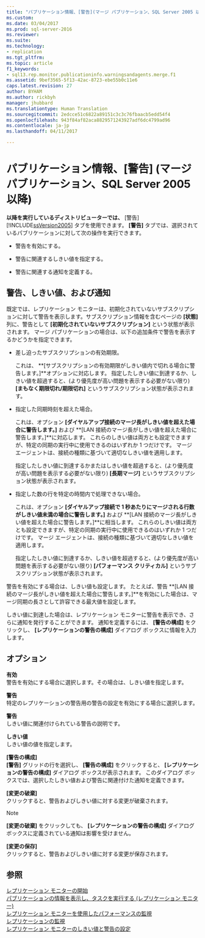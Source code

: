 ```yaml
---
title: "パブリケーション情報、[警告](マージ パブリケーション、SQL Server 2005 以降) | Microsoft Docs"
ms.custom: 
ms.date: 03/04/2017
ms.prod: sql-server-2016
ms.reviewer: 
ms.suite: 
ms.technology:
- replication
ms.tgt_pltfrm: 
ms.topic: article
f1_keywords:
- sql13.rep.monitor.publicationinfo.warningsandagents.merge.f1
ms.assetid: 9bef3565-5f13-42ac-8723-ebe55b0c11e6
caps.latest.revision: 27
author: BYHAM
ms.author: rickbyh
manager: jhubbard
ms.translationtype: Human Translation
ms.sourcegitcommit: 2edcce51c6822a89151c3c3c76fbaacb5edd54f4
ms.openlocfilehash: 943f84af82aca8829571243927adf6dc4799ad96
ms.contentlocale: ja-jp
ms.lasthandoff: 04/11/2017

---
```

# <a name="publication-information-warnings-merge-publication-sql-server-2005-and-later"></a>パブリケーション情報、[警告] \(マージ パブリケーション、SQL Server 2005 以降)
  **以降を実行しているディストリビューターでは、** [警告] [!INCLUDE[ssVersion2005](../../includes/ssversion2005-md.md)] タブを使用できます。 **[警告]** タブでは、選択されているパブリケーションに対して次の操作を実行できます。  
  
-   警告を有効にする。  
  
-   警告に関連するしきい値を指定する。  
  
-   警告に関連する通知を定義する。  
  
## <a name="warnings-thresholds-and-alerts"></a>警告、しきい値、および通知  
 既定では、レプリケーション モニターは、初期化されていないサブスクリプションに対して警告を表示します。サブスクリプション情報を含むページの **[状態]** 列に、警告として **[初期化されていないサブスクリプション]** という状態が表示されます。 マージ パブリケーションの場合は、以下の追加条件で警告を表示するかどうかを指定できます。  
  
-   差し迫ったサブスクリプションの有効期限。  
  
     これは、 **[サブスクリプションの有効期限がしきい値内で切れる場合に警告します。]**オプションに対応します。 指定したしきい値に到達するか、しきい値を超過すると、(より優先度が高い問題を表示する必要がない限り) **[まもなく期限切れ/期限切れ]** というサブスクリプション状態が表示されます。  
  
-   指定した同期時刻を超えた場合。  
  
     これは、オプション **[ダイヤルアップ接続のマージ長がしきい値を超えた場合に警告します。]** および **[LAN 接続のマージ長がしきい値を超えた場合に警告します。]**に対応します。 これらのしきい値は両方とも設定できますが、特定の同期の実行中に使用できるのはいずれか 1 つだけです。 マージ エージェントは、接続の種類に基づいて適切なしきい値を適用します。  
  
     指定したしきい値に到達するかまたはしきい値を超過すると、(より優先度が高い問題を表示する必要がない限り) **[長期マージ]** というサブスクリプション状態が表示されます。  
  
-   指定した数の行を特定の時間内で処理できない場合。  
  
     これは、オプション **[ダイヤルアップ接続で 1 秒あたりにマージされる行数がしきい値未満の場合に警告します。]** および **[LAN 接続のマージ長がしきい値を超えた場合に警告します。]**に相当します。 これらのしきい値は両方とも設定できますが、特定の同期の実行中に使用できるのはいずれか 1 つだけです。 マージ エージェントは、接続の種類に基づいて適切なしきい値を適用します。  
  
     指定したしきい値に到達するか、しきい値を超過すると、(より優先度が高い問題を表示する必要がない限り) **[パフォーマンス クリティカル]** というサブスクリプション状態が表示されます。  
  
 警告を有効にする場合は、しきい値も設定します。 たとえば、警告 **[LAN 接続のマージ長がしきい値を超えた場合に警告します。]**を有効にした場合は、マージ同期の長さとして許容できる最大値を設定します。  
  
 しきい値に到達した場合は、レプリケーション モニターに警告を表示でき、さらに通知を発行することができます。 通知を定義するには、 **[警告の構成]** をクリックし、 **[レプリケーションの警告の構成]** ダイアログ ボックスに情報を入力します。  
  
## <a name="options"></a>オプション  
 **有効**  
 警告を有効にする場合に選択します。その場合は、しきい値を指定します。  
  
 **警告**  
 特定のレプリケーションの警告用の警告の設定を有効にする場合に選択します。  
  
 **警告**  
 しきい値に関連付けられている警告の説明です。  
  
 **しきい値**  
 しきい値の値を指定します。  
  
 **[警告の構成]**  
 **[警告]** グリッドの行を選択し、 **[警告の構成]** をクリックすると、 **[レプリケーションの警告の構成]** ダイアログ ボックスが表示されます。 このダイアログ ボックスでは、選択したしきい値および警告に関連付けた通知を定義できます。  
  
 **[変更の破棄]**  
 クリックすると、警告およびしきい値に対する変更が破棄されます。  
  
> [!NOTE]  
>  **[変更の破棄]** をクリックしても、 **[レプリケーションの警告の構成]** ダイアログ ボックスに定義されている通知は影響を受けません。  
  
 **[変更の保存]**  
 クリックすると、警告およびしきい値に対する変更が保存されます。  
  
## <a name="see-also"></a>参照  
 [レプリケーション モニターの開始](../../relational-databases/replication/monitor/start-the-replication-monitor.md)   
 [パブリケーションの情報を表示し、タスクを実行する &#40;レプリケーション モニター&#41;](../../relational-databases/replication/monitor/view-information-and-perform-tasks-for-a-publication-replication-monitor.md)   
 [レプリケーション モニターを使用したパフォーマンスの監視](../../relational-databases/replication/monitor/monitor-performance-with-replication-monitor.md)   
 [レプリケーションの監視](../../relational-databases/replication/monitor/monitoring-replication-overview.md)   
 [レプリケーション モニターのしきい値と警告の設定](../../relational-databases/replication/monitor/set-thresholds-and-warnings-in-replication-monitor.md)  
  
  

